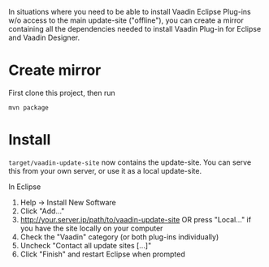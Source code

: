 In situations where you need to be able to install Vaadin Eclipse Plug-ins w/o access to the main update-site ("offline"), you can create a mirror containing all the dependencies needed to install Vaadin Plug-in for Eclipse and Vaadin Designer.

# Create mirror

First clone this project, then run

```mvn package```

# Install

`target/vaadin-update-site` now contains the update-site. You can serve this from your own server, or use it as a local update-site.

In Eclipse

 1. Help -> Install New Software
 2. Click "Add..."
 3. http://your.server.ip/path/to/vaadin-update-site OR press "Local..." if you have the site locally on your computer
 4. Check the "Vaadin" category (or both plug-ins individually)
 5. Uncheck "Contact all update sites [...]"
 6. Click "Finish" and restart Eclipse when prompted
